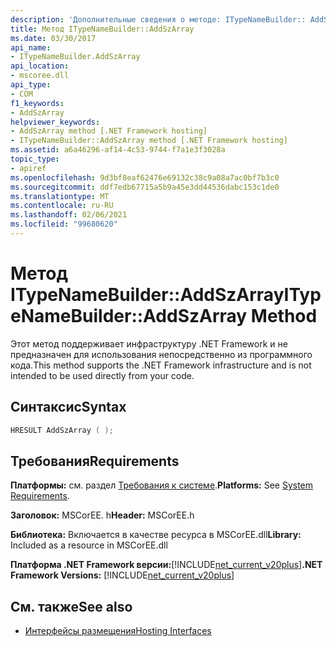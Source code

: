 ```yaml
---
description: 'Дополнительные сведения о методе: ITypeNameBuilder:: AddSzArray'
title: Метод ITypeNameBuilder::AddSzArray
ms.date: 03/30/2017
api_name:
- ITypeNameBuilder.AddSzArray
api_location:
- mscoree.dll
api_type:
- COM
f1_keywords:
- AddSzArray
helpviewer_keywords:
- AddSzArray method [.NET Framework hosting]
- ITypeNameBuilder::AddSzArray method [.NET Framework hosting]
ms.assetid: a6a46296-af14-4c53-9744-f7a1e3f3028a
topic_type:
- apiref
ms.openlocfilehash: 9d3bf8eaf62476e69132c38c9a08a7ac0bf7b3c0
ms.sourcegitcommit: ddf7edb67715a5b9a45e3dd44536dabc153c1de0
ms.translationtype: MT
ms.contentlocale: ru-RU
ms.lasthandoff: 02/06/2021
ms.locfileid: "99680620"
---
```

# <a name="itypenamebuilderaddszarray-method"></a><span data-ttu-id="c6529-103">Метод ITypeNameBuilder::AddSzArray</span><span class="sxs-lookup"><span data-stu-id="c6529-103">ITypeNameBuilder::AddSzArray Method</span></span>

<span data-ttu-id="c6529-104">Этот метод поддерживает инфраструктуру .NET Framework и не предназначен для использования непосредственно из программного кода.</span><span class="sxs-lookup"><span data-stu-id="c6529-104">This method supports the .NET Framework infrastructure and is not intended to be used directly from your code.</span></span>  
  
## <a name="syntax"></a><span data-ttu-id="c6529-105">Синтаксис</span><span class="sxs-lookup"><span data-stu-id="c6529-105">Syntax</span></span>  
  
```cpp  
HRESULT AddSzArray ( );  
```  
  
## <a name="requirements"></a><span data-ttu-id="c6529-106">Требования</span><span class="sxs-lookup"><span data-stu-id="c6529-106">Requirements</span></span>  

 <span data-ttu-id="c6529-107">**Платформы:** см. раздел [Требования к системе](../../get-started/system-requirements.md).</span><span class="sxs-lookup"><span data-stu-id="c6529-107">**Platforms:** See [System Requirements](../../get-started/system-requirements.md).</span></span>  
  
 <span data-ttu-id="c6529-108">**Заголовок:** MSCorEE. h</span><span class="sxs-lookup"><span data-stu-id="c6529-108">**Header:** MSCorEE.h</span></span>  
  
 <span data-ttu-id="c6529-109">**Библиотека:** Включается в качестве ресурса в MSCorEE.dll</span><span class="sxs-lookup"><span data-stu-id="c6529-109">**Library:** Included as a resource in MSCorEE.dll</span></span>  
  
 <span data-ttu-id="c6529-110">**Платформа .NET Framework версии:**[!INCLUDE[net_current_v20plus](../../../../includes/net-current-v20plus-md.md)]</span><span class="sxs-lookup"><span data-stu-id="c6529-110">**.NET Framework Versions:** [!INCLUDE[net_current_v20plus](../../../../includes/net-current-v20plus-md.md)]</span></span>  
  
## <a name="see-also"></a><span data-ttu-id="c6529-111">См. также</span><span class="sxs-lookup"><span data-stu-id="c6529-111">See also</span></span>

- [<span data-ttu-id="c6529-112">Интерфейсы размещения</span><span class="sxs-lookup"><span data-stu-id="c6529-112">Hosting Interfaces</span></span>](hosting-interfaces.md)
